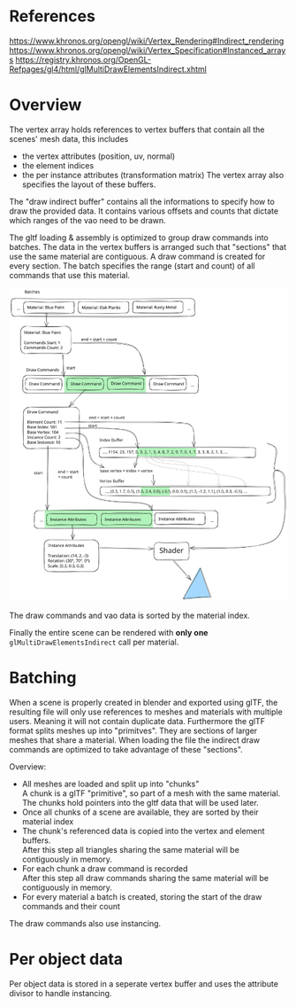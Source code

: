 
# References

https://www.khronos.org/opengl/wiki/Vertex_Rendering#Indirect_rendering
https://www.khronos.org/opengl/wiki/Vertex_Specification#Instanced_arrays
https://registry.khronos.org/OpenGL-Refpages/gl4/html/glMultiDrawElementsIndirect.xhtml

# Overview

The vertex array holds references to vertex buffers that
contain all the scenes' mesh data, this includes
- the vertex attributes (position, uv, normal)
- the element indices
- the per instance attributes (transformation matrix)
The vertex array also specifies the layout of these buffers.

The "draw indirect buffer" contains all the informations to specify
how to draw the provided data.
It contains various offsets and counts that dictate which ranges
of the vao need to be drawn.

The gltf loading & assembly is optimized to group draw commands into batches.
The data in the vertex buffers is arranged such that "sections" that use
the same material are contiguous.
A draw command is created for every section.
The batch specifies the range (start and count) of all commands that use this material.

![Explanation](./resources/Batching-Indirect_Drawing.svg)

The draw commands and vao data is sorted by the material index.

Finally the entire scene can be rendered with **only one** `glMultiDrawElementsIndirect` call per material.

# Batching

When a scene is properly created in blender and exported using glTF,
the resulting file will only use references to meshes and materials with multiple users.
Meaning it will not contain duplicate data.
Furthermore the glTF format splits meshes up into "primitves". 
They are sections of larger meshes that share a material.
When loading the file the indirect draw commands are optimized to take advantage of these "sections".

Overview:
- All meshes are loaded and split up into "chunks"  
  A chunk is a glTF "primitive", so part of a mesh with the same material.
  The chunks hold pointers into the gltf data that will be used later.
- Once all chunks of a scene are available, they are sorted by their material index
- The chunk's referenced data is copied into the vertex and element buffers.  
  After this step all triangles sharing the same material will be contiguously in memory.
- For each chunk a draw command is recorded  
  After this step all draw commands sharing the same material will be contiguously in memory.
- For every material a batch is created, storing the start of the draw commands and their count

The draw commands also use instancing.

# Per object data

Per object data is stored in a seperate vertex buffer and uses the attribute divisor to handle instancing.
